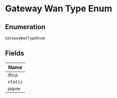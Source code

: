
# Gateway Wan Type Enum

## Enumeration

`GatewayWanTypeEnum`

## Fields

| Name |
|  --- |
| `dhcp` |
| `static` |
| `pppoe` |

